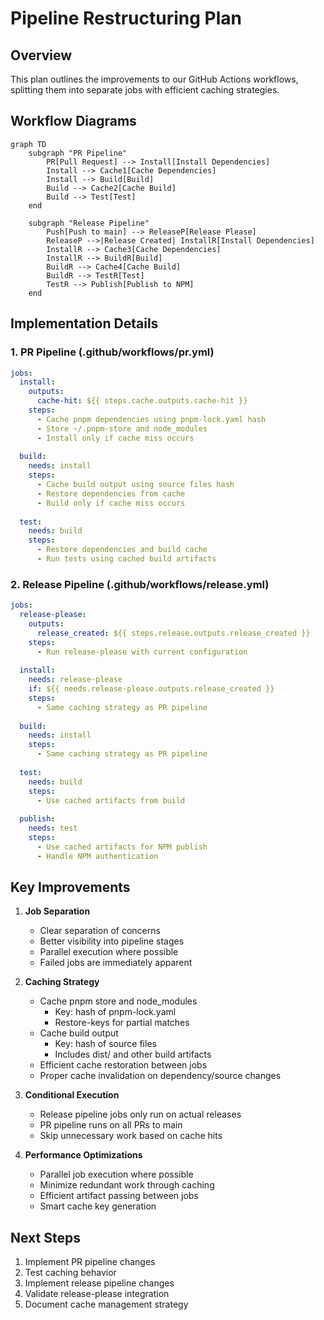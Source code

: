 # Pipeline Restructuring Plan

## Overview

This plan outlines the improvements to our GitHub Actions workflows, splitting them into separate jobs with efficient caching strategies.

## Workflow Diagrams

```mermaid
graph TD
    subgraph "PR Pipeline"
        PR[Pull Request] --> Install[Install Dependencies]
        Install --> Cache1[Cache Dependencies]
        Install --> Build[Build]
        Build --> Cache2[Cache Build]
        Build --> Test[Test]
    end

    subgraph "Release Pipeline"
        Push[Push to main] --> ReleaseP[Release Please]
        ReleaseP -->|Release Created| InstallR[Install Dependencies]
        InstallR --> Cache3[Cache Dependencies]
        InstallR --> BuildR[Build]
        BuildR --> Cache4[Cache Build]
        BuildR --> TestR[Test]
        TestR --> Publish[Publish to NPM]
    end
```

## Implementation Details

### 1. PR Pipeline (.github/workflows/pr.yml)

```yaml
jobs:
  install:
    outputs:
      cache-hit: ${{ steps.cache.outputs.cache-hit }}
    steps:
      - Cache pnpm dependencies using pnpm-lock.yaml hash
      - Store ~/.pnpm-store and node_modules
      - Install only if cache miss occurs
  
  build:
    needs: install
    steps:
      - Cache build output using source files hash
      - Restore dependencies from cache
      - Build only if cache miss occurs
      
  test:
    needs: build
    steps:
      - Restore dependencies and build cache
      - Run tests using cached build artifacts
```

### 2. Release Pipeline (.github/workflows/release.yml)

```yaml
jobs:
  release-please:
    outputs:
      release_created: ${{ steps.release.outputs.release_created }}
    steps:
      - Run release-please with current configuration
  
  install:
    needs: release-please
    if: ${{ needs.release-please.outputs.release_created }}
    steps:
      - Same caching strategy as PR pipeline
  
  build:
    needs: install
    steps:
      - Same caching strategy as PR pipeline
      
  test:
    needs: build
    steps:
      - Use cached artifacts from build
  
  publish:
    needs: test
    steps:
      - Use cached artifacts for NPM publish
      - Handle NPM authentication
```

## Key Improvements

1. **Job Separation**
   - Clear separation of concerns
   - Better visibility into pipeline stages
   - Parallel execution where possible
   - Failed jobs are immediately apparent

2. **Caching Strategy**
   - Cache pnpm store and node_modules
     * Key: hash of pnpm-lock.yaml
     * Restore-keys for partial matches
   - Cache build output
     * Key: hash of source files
     * Includes dist/ and other build artifacts
   - Efficient cache restoration between jobs
   - Proper cache invalidation on dependency/source changes

3. **Conditional Execution**
   - Release pipeline jobs only run on actual releases
   - PR pipeline runs on all PRs to main
   - Skip unnecessary work based on cache hits

4. **Performance Optimizations**
   - Parallel job execution where possible
   - Minimize redundant work through caching
   - Efficient artifact passing between jobs
   - Smart cache key generation

## Next Steps

1. Implement PR pipeline changes
2. Test caching behavior
3. Implement release pipeline changes
4. Validate release-please integration
5. Document cache management strategy